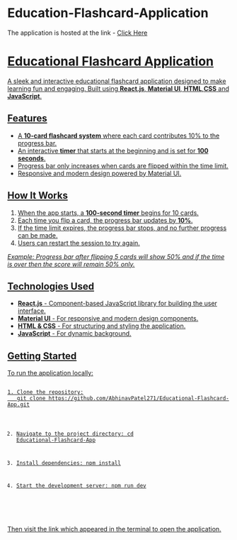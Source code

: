 # Education-Flashcard-Application
<p>The application is hosted at the link - <a href="https://abhinavpatel271.github.io/Educational-Flashcard-Application/">Click Here</p>

<h1>Educational Flashcard Application</h1>
<p>A sleek and interactive educational flashcard application designed to make learning fun and engaging. Built using <strong>React.js</strong>, <strong>Material UI</strong>, <strong>HTML</strong>,<strong>CSS</strong> and <strong>JavaScript</strong>.</p>

<h2>Features</h2>
<ul>
  <li>A <strong>10-card flashcard system</strong> where each card contributes 10% to the progress bar.</li>
  <li>An interactive <strong>timer</strong> that starts at the beginning and is set for <strong>100 seconds</strong>.</li>
  <li>Progress bar only increases when cards are flipped within the time limit.</li>
  <li>Responsive and modern design powered by Material UI.</li>
</ul>

<h2>How It Works</h2>
<ol>
  <li>When the app starts, a <strong>100-second timer</strong> begins for 10 cards.</li>
  <li>Each time you flip a card, the progress bar updates by <strong>10%</strong>.</li>
  <li>If the time limit expires, the progress bar stops, and no further progress can be made.</li>
  <li>Users can restart the session to try again.</li>
</ol>

<div class="progress-bar">
  <div class="progress-bar-inner" style="width: 50%;"></div>
</div>
<p><em>Example: Progress bar after flipping 5 cards will show 50% and if the time is over then the score will remain 50% only.</em></p>

<h2>Technologies Used</h2>
<ul>
  <li><strong>React.js</strong> - Component-based JavaScript library for building the user interface.</li>
  <li><strong>Material UI</strong> - For responsive and modern design components.</li>
  <li><strong>HTML & CSS</strong> - For structuring and styling the application.</li>
  <li><strong>JavaScript</strong> - For dynamic background.</li>
</ul>

<h2>Getting Started</h2>
<p>To run the application locally:</p>
<pre>
<code>
1. Clone the repository:
   git clone https://github.com/AbhinavPatel271/Educational-Flashcard-App.git

2. Navigate to the project directory:
   cd Educational-Flashcard-App

3. Install dependencies:
   npm install

4. Start the development server:
   npm run dev
</code>
</pre>
<p>Then visit the link which appeared in the terminal to open the application.</p>
